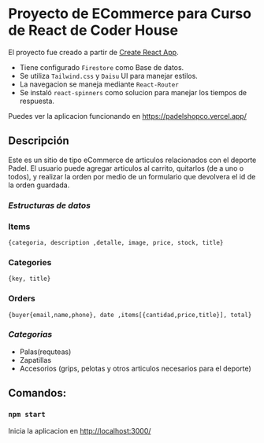 # Proyecto de ECommerce para Curso de React de Coder House

El proyecto fue creado a partir de [Create React App](https://github.com/facebook/create-react-app).
- Tiene configurado `Firestore` como Base de datos.
- Se utiliza `Tailwind.css` y `Daisu` UI para manejar estilos.
- La navegacion se maneja mediante `React-Router`
- Se instaló `react-spinners` como solucion para manejar los tiempos de respuesta.

Puedes ver la aplicacion funcionando en https://padelshopco.vercel.app/

## Descripción 
Este es un sitio de tipo eCommerce de articulos relacionados con el deporte Padel. El usuario puede agregar articulos al carrito, quitarlos (de a uno o todos), y realizar la orden por medio de un formulario que devolvera el id de la orden guardada.

### _**Estructuras de datos**_
### Items 
`{categoria, description ,detalle, image, price, stock, title}`
### Categories 
`{key, title}`
### Orders 
`{buyer{email,name,phone}, date ,items[{cantidad,price,title}], total}`

### _**Categorias**_
- Palas(requteas)
- Zapatillas 
- Accesorios (grips, pelotas y otros articulos necesarios para el deporte)

## Comandos: 
### `npm start`
Inicia la aplicacion en <http://localhost:3000/>